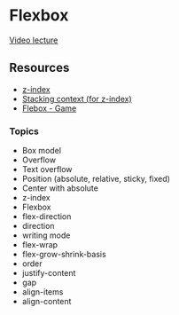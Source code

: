# Flexbox

[Video lecture](https://www.youtube.com/watch?v=PSwlAuRbv_A&list=PLUofhDIg_38q7l8gV4IVCz_pjUeyD99_j&index=2)

## Resources
- [z-index](https://web.dev/learn/css/z-index)
- [Stacking context (for z-index)](https://developer.mozilla.org/en-US/docs/Web/CSS/CSS_positioned_layout/Understanding_z-index/Stacking_context)
- [Flebox - Game](https://flexboxfroggy.com/)

### Topics
- Box model
- Overflow
- Text overflow
- Position (absolute, relative, sticky, fixed)
- Center with absolute
- z-index
- Flexbox
- flex-direction
- direction
- writing mode
- flex-wrap
- flex-grow-shrink-basis
- order
- justify-content
- gap
- align-items
- align-content
